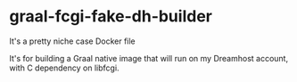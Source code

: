 # graal-fcgi-fake-dh-builder
It's a pretty niche case Docker file

It's for building a Graal native image that will run on my Dreamhost account, with C dependency on libfcgi. 
